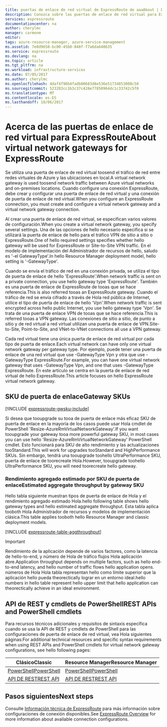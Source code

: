 ```yaml
---
title: puertas de enlace de red virtual de ExpressRoute de aaaAbout | Documentos de Microsoft
description: Conozca sobre las puertas de enlace de red virtual para ExpressRoute.
services: expressroute
documentationcenter: na
author: cherylmc
manager: carmonm
editor: 
tags: azure-resource-manager, azure-service-management
ms.assetid: 7e0d9658-bc00-45b0-848f-f7a6da648635
ms.service: expressroute
ms.devlang: na
ms.topic: article
ms.tgt_pltfrm: na
ms.workload: infrastructure-services
ms.date: 07/05/2017
ms.author: cherylmc
ms.openlocfilehash: 4daf4f96b4fadb00683d8e536e51734853008c50
ms.sourcegitcommit: 523283cc1b3c37c428e77850964dc1c33742c5f0
ms.translationtype: MT
ms.contentlocale: es-ES
ms.lasthandoff: 10/06/2017
---
```

# <a name="about-virtual-network-gateways-for-expressroute"></a><span data-ttu-id="d03e3-103">Acerca de las puertas de enlace de red virtual para ExpressRoute</span><span class="sxs-lookup"><span data-stu-id="d03e3-103">About virtual network gateways for ExpressRoute</span></span>
<span data-ttu-id="d03e3-104">Se utiliza una puerta de enlace de red virtual toosend el tráfico de red entre redes virtuales de Azure y las ubicaciones en local.</span><span class="sxs-lookup"><span data-stu-id="d03e3-104">A virtual network gateway is used toosend network traffic between Azure virtual networks and on-premises locations.</span></span> <span data-ttu-id="d03e3-105">Cuando configure una conexión ExpressRoute, debe crear y configurar una puerta de enlace de red virtual y una conexión de puerta de enlace de red virtual.</span><span class="sxs-lookup"><span data-stu-id="d03e3-105">When you configure an ExpressRoute connection, you must create and configure a virtual network gateway and a virtual network gateway connection.</span></span>

<span data-ttu-id="d03e3-106">Al crear una puerta de enlace de red virtual, se especifican varios valores de configuración.</span><span class="sxs-lookup"><span data-stu-id="d03e3-106">When you create a virtual network gateway, you specify several settings.</span></span> <span data-ttu-id="d03e3-107">Una de las opciones de hello necesario especifica si se utilizará la puerta de enlace de hello para el tráfico VPN de sitio a sitio o ExpressRoute.</span><span class="sxs-lookup"><span data-stu-id="d03e3-107">One of hello required settings specifies whether hello gateway will be used for ExpressRoute or Site-to-Site VPN traffic.</span></span> <span data-ttu-id="d03e3-108">En el modelo de implementación del Administrador de recursos de hello, saludo es '-el GatewayType'.</span><span class="sxs-lookup"><span data-stu-id="d03e3-108">In hello Resource Manager deployment model, hello setting is '-GatewayType'.</span></span>

<span data-ttu-id="d03e3-109">Cuando se envía el tráfico de red en una conexión privada, se utiliza el tipo de puerta de enlace de hello 'ExpressRoute'.</span><span class="sxs-lookup"><span data-stu-id="d03e3-109">When network traffic is sent on a private connection, you use hello gateway type 'ExpressRoute'.</span></span> <span data-ttu-id="d03e3-110">También es una puerta de enlace de ExpressRoute de tooas que se hace referencia.</span><span class="sxs-lookup"><span data-stu-id="d03e3-110">This is also referred tooas an ExpressRoute gateway.</span></span> <span data-ttu-id="d03e3-111">Cuando el tráfico de red se envía cifrado a través de Hola red pública de Internet, utilice el tipo de puerta de enlace de hello 'Vpn'.</span><span class="sxs-lookup"><span data-stu-id="d03e3-111">When network traffic is sent encrypted across hello public Internet, you use hello gateway type 'Vpn'.</span></span> <span data-ttu-id="d03e3-112">Se trata de una puerta de enlace VPN de tooas que se hace referencia.</span><span class="sxs-lookup"><span data-stu-id="d03e3-112">This is referred tooas a VPN gateway.</span></span> <span data-ttu-id="d03e3-113">Las conexiones de sitio a sitio, de punto a sitio y de red virtual a red virtual utilizan una puerta de enlace de VPN.</span><span class="sxs-lookup"><span data-stu-id="d03e3-113">Site-to-Site, Point-to-Site, and VNet-to-VNet connections all use a VPN gateway.</span></span>

<span data-ttu-id="d03e3-114">Cada red virtual tiene una única puerta de enlace de red virtual por cada tipo de puerta de enlace.</span><span class="sxs-lookup"><span data-stu-id="d03e3-114">Each virtual network can have only one virtual network gateway per gateway type.</span></span> <span data-ttu-id="d03e3-115">Por ejemplo, puede tener una puerta de enlace de una red virtual que use -GatewayType Vpn y otra que use -GatewayType ExpressRoute.</span><span class="sxs-lookup"><span data-stu-id="d03e3-115">For example, you can have one virtual network gateway that uses -GatewayType Vpn, and one that uses -GatewayType ExpressRoute.</span></span> <span data-ttu-id="d03e3-116">En este artículo se centra en la puerta de enlace de red virtual de hello ExpressRoute.</span><span class="sxs-lookup"><span data-stu-id="d03e3-116">This article focuses on hello ExpressRoute virtual network gateway.</span></span>

## <span data-ttu-id="d03e3-117"><a name="gwsku"></a>SKU de puerta de enlace</span><span class="sxs-lookup"><span data-stu-id="d03e3-117"><a name="gwsku"></a>Gateway SKUs</span></span>
[!INCLUDE [expressroute-gwsku-include](../../includes/expressroute-gwsku-include.md)]

<span data-ttu-id="d03e3-118">Si desea que tooupgrade su tooa de puerta de enlace más eficaz SKU de puerta de enlace en la mayoría de los casos puede usar Hola cmdlet de PowerShell 'Resize-AzureRmVirtualNetworkGateway'.</span><span class="sxs-lookup"><span data-stu-id="d03e3-118">If you want tooupgrade your gateway tooa more powerful gateway SKU, in most cases you can use hello 'Resize-AzureRmVirtualNetworkGateway' PowerShell cmdlet.</span></span> <span data-ttu-id="d03e3-119">Esto funcionará para SKU de alto rendimiento y las actualizaciones tooStandard.</span><span class="sxs-lookup"><span data-stu-id="d03e3-119">This will work for upgrades tooStandard and HighPerformance SKUs.</span></span> <span data-ttu-id="d03e3-120">Sin embargo, tendrá una tooupgrade toohello UltraPerformance SKU, puerta de enlace de toorecreate Hola.</span><span class="sxs-lookup"><span data-stu-id="d03e3-120">However, tooupgrade toohello UltraPerformance SKU, you will need toorecreate hello gateway.</span></span>

### <span data-ttu-id="d03e3-121"><a name="aggthroughput"></a>Rendimiento agregado estimado por SKU de puerta de enlace</span><span class="sxs-lookup"><span data-stu-id="d03e3-121"><a name="aggthroughput"></a>Estimated aggregate throughput by gateway SKU</span></span>
<span data-ttu-id="d03e3-122">Hello tabla siguiente muestran tipos de puerta de enlace de Hola y el rendimiento agregado estimado Hola.</span><span class="sxs-lookup"><span data-stu-id="d03e3-122">hello following table shows hello gateway types and hello estimated aggregate throughput.</span></span> <span data-ttu-id="d03e3-123">Esta tabla aplica tooboth Hola Administrador de recursos y modelos de implementación clásica.</span><span class="sxs-lookup"><span data-stu-id="d03e3-123">This table applies tooboth hello Resource Manager and classic deployment models.</span></span>

[!INCLUDE [expressroute-table-aggthroughput](../../includes/expressroute-table-aggtput-include.md)]

> [!IMPORTANT]
> <span data-ttu-id="d03e3-124">Rendimiento de la aplicación depende de varios factores, como la latencia de hello-to-end, y número de Hola de tráfico flujos Hola aplicación abre.</span><span class="sxs-lookup"><span data-stu-id="d03e3-124">Application throughput depends on multiple factors, such as hello end-to-end latency, and hello number of traffic flows hello application opens.</span></span> <span data-ttu-id="d03e3-125">números de Hola Hola tabla representan hello como límite superior que la aplicación hello pueda theorectically lograr en un entorno ideal.</span><span class="sxs-lookup"><span data-stu-id="d03e3-125">hello numbers in hello table represent hello upper limit that hello application can theorectically achieve in an ideal environment.</span></span> 
> 
>

## <span data-ttu-id="d03e3-126"><a name="resources"></a>API de REST y cmdlets de PowerShell</span><span class="sxs-lookup"><span data-stu-id="d03e3-126"><a name="resources"></a>REST APIs and PowerShell cmdlets</span></span>
<span data-ttu-id="d03e3-127">Para recursos técnicos adicionales y requisitos de sintaxis específica cuando se usa la API de REST y cmdlets de PowerShell para las configuraciones de puerta de enlace de red virtual, vea Hola siguientes páginas:</span><span class="sxs-lookup"><span data-stu-id="d03e3-127">For additional technical resources and specific syntax requirements when using REST APIs and PowerShell cmdlets for virtual network gateway configurations, see hello following pages:</span></span>

| <span data-ttu-id="d03e3-128">**Clásico**</span><span class="sxs-lookup"><span data-stu-id="d03e3-128">**Classic**</span></span> | <span data-ttu-id="d03e3-129">**Resource Manager**</span><span class="sxs-lookup"><span data-stu-id="d03e3-129">**Resource Manager**</span></span> |
| --- | --- |
| [<span data-ttu-id="d03e3-130">PowerShell</span><span class="sxs-lookup"><span data-stu-id="d03e3-130">PowerShell</span></span>](https://msdn.microsoft.com/library/mt270335.aspx) |[<span data-ttu-id="d03e3-131">PowerShell</span><span class="sxs-lookup"><span data-stu-id="d03e3-131">PowerShell</span></span>](https://msdn.microsoft.com/library/mt163510.aspx) |
| [<span data-ttu-id="d03e3-132">API DE REST</span><span class="sxs-lookup"><span data-stu-id="d03e3-132">REST API</span></span>](https://msdn.microsoft.com/library/jj154113.aspx) |[<span data-ttu-id="d03e3-133">API DE REST</span><span class="sxs-lookup"><span data-stu-id="d03e3-133">REST API</span></span>](https://msdn.microsoft.com/library/mt163859.aspx) |

## <a name="next-steps"></a><span data-ttu-id="d03e3-134">Pasos siguientes</span><span class="sxs-lookup"><span data-stu-id="d03e3-134">Next steps</span></span>
<span data-ttu-id="d03e3-135">Consulte [Información técnica de ExpressRoute](expressroute-introduction.md) para más información sobre configuraciones de conexión disponibles.</span><span class="sxs-lookup"><span data-stu-id="d03e3-135">See [ExpressRoute Overview](expressroute-introduction.md) for more information about available connection configurations.</span></span> 


